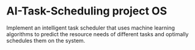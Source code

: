 # AI-Task-Scheduling project OS
Implement an intelligent task scheduler that uses machine learning algorithms to predict  the resource needs of different tasks and optimally schedules them on the system.
